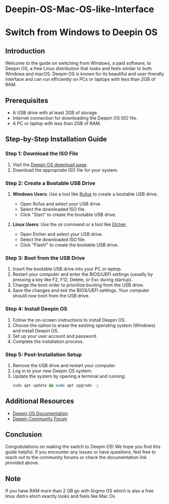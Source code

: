 # Deepin-OS-Mac-OS-like-Interface

# Switch from Windows to Deepin OS

## Introduction

Welcome to the guide on switching from Windows, a paid software, to Deepin OS, a free Linux distribution that looks and feels similar to both Windows and macOS. Deepin OS is known for its beautiful and user-friendly interface and can run efficiently on PCs or laptops with less than 2GB of RAM.

## Prerequisites

- A USB drive with at least 2GB of storage.
- Internet connection for downloading the Deepin OS ISO file.
- A PC or laptop with less than 2GB of RAM.

## Step-by-Step Installation Guide

### Step 1: Download the ISO File

1. Visit the [Deepin OS download page](https://www.deepin.org/en/download/).
2. Download the appropriate ISO file for your system.

### Step 2: Create a Bootable USB Drive

1. **Windows Users**: Use a tool like [Rufus](https://rufus.ie/) to create a bootable USB drive.
   - Open Rufus and select your USB drive.
   - Select the downloaded ISO file.
   - Click "Start" to create the bootable USB drive.

2. **Linux Users**: Use the `dd` command or a tool like [Etcher](https://www.balena.io/etcher/).
   - Open Etcher and select your USB drive.
   - Select the downloaded ISO file.
   - Click "Flash!" to create the bootable USB drive.

### Step 3: Boot from the USB Drive

1. Insert the bootable USB drive into your PC or laptop.
2. Restart your computer and enter the BIOS/UEFI settings (usually by pressing a key like F2, F12, Delete, or Esc during startup).
3. Change the boot order to prioritize booting from the USB drive.
4. Save the changes and exit the BIOS/UEFI settings. Your computer should now boot from the USB drive.

### Step 4: Install Deepin OS

1. Follow the on-screen instructions to install Deepin OS.
2. Choose the option to erase the existing operating system (Windows) and install Deepin OS.
3. Set up your user account and password.
4. Complete the installation process.

### Step 5: Post-Installation Setup

1. Remove the USB drive and restart your computer.
2. Log in to your new Deepin OS system.
3. Update the system by opening a terminal and running:
   ```sh
   sudo apt update && sudo apt upgrade -y
   ```

## Additional Resources

- [Deepin OS Documentation](https://wiki.deepin.org/)
- [Deepin Community Forum](https://bbs.deepin.org/en)

## Conclusion

Congratulations on making the switch to Deepin OS! We hope you find this guide helpful. If you encounter any issues or have questions, feel free to reach out to the community forums or check the documentation link provided above.

## Note 

If you have RAM more than 2 GB go with lingmo OS which is also a free linux distro ehich exactly looks and feels like Mac Os
